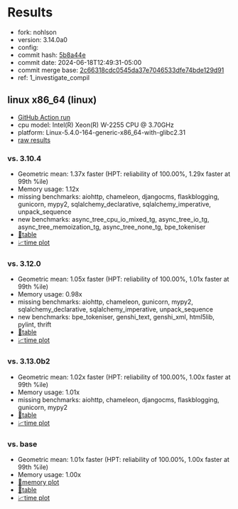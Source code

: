# Results

- fork: nohlson
- version: 3.14.0a0
- config: 
- commit hash: [5b8a44e](https://github.com/nohlson/cpython/commit/5b8a44e)
- commit date: 2024-06-18T12:49:31-05:00
- commit merge base: [2c66318cdc0545da37e7046533dfe74bde129d91](https://github.com/nohlson/cpython/commit/2c66318cdc0545da37e7046533dfe74bde129d91)
- ref: 1_investigate_compil

## linux x86_64 (linux)

- [GitHub Action run](https://github.com/faster-cpython/benchmarking/actions/runs/9569909207)
- cpu model: Intel(R) Xeon(R) W-2255 CPU @ 3.70GHz
- platform: Linux-5.4.0-164-generic-x86_64-with-glibc2.31
- [raw results](bm-20240618-linux-x86_64-nohlson-1_investigate_compil-3.14.0a0-5b8a44e.json)

### vs. 3.10.4

- Geometric mean: 1.37x faster (HPT: reliability of 100.00%, 1.29x faster at 99th %ile)
- Memory usage: 1.12x
- missing benchmarks: aiohttp, chameleon, djangocms, flaskblogging, gunicorn, mypy2, sqlalchemy_declarative, sqlalchemy_imperative, unpack_sequence
- new benchmarks: async_tree_cpu_io_mixed_tg, async_tree_io_tg, async_tree_memoization_tg, async_tree_none_tg, bpe_tokeniser
- [📄table](bm-20240618-linux-x86_64-nohlson-1_investigate_compil-3.14.0a0-5b8a44e-vs-3.10.4.md)
- [📈time plot](bm-20240618-linux-x86_64-nohlson-1_investigate_compil-3.14.0a0-5b8a44e-vs-3.10.4.svg)

### vs. 3.12.0

- Geometric mean: 1.05x faster (HPT: reliability of 100.00%, 1.01x faster at 99th %ile)
- Memory usage: 0.98x
- missing benchmarks: aiohttp, chameleon, gunicorn, mypy2, sqlalchemy_declarative, sqlalchemy_imperative, unpack_sequence
- new benchmarks: bpe_tokeniser, genshi_text, genshi_xml, html5lib, pylint, thrift
- [📄table](bm-20240618-linux-x86_64-nohlson-1_investigate_compil-3.14.0a0-5b8a44e-vs-3.12.0.md)
- [📈time plot](bm-20240618-linux-x86_64-nohlson-1_investigate_compil-3.14.0a0-5b8a44e-vs-3.12.0.svg)

### vs. 3.13.0b2

- Geometric mean: 1.02x faster (HPT: reliability of 100.00%, 1.00x faster at 99th %ile)
- Memory usage: 1.01x
- missing benchmarks: aiohttp, chameleon, djangocms, flaskblogging, gunicorn, mypy2
- [📄table](bm-20240618-linux-x86_64-nohlson-1_investigate_compil-3.14.0a0-5b8a44e-vs-3.13.0b2.md)
- [📈time plot](bm-20240618-linux-x86_64-nohlson-1_investigate_compil-3.14.0a0-5b8a44e-vs-3.13.0b2.svg)

### vs. base

- Geometric mean: 1.01x faster (HPT: reliability of 100.00%, 1.00x faster at 99th %ile)
- Memory usage: 1.00x
- [🧠memory plot](bm-20240618-linux-x86_64-nohlson-1_investigate_compil-3.14.0a0-5b8a44e-vs-base-mem.svg)
- [📄table](bm-20240618-linux-x86_64-nohlson-1_investigate_compil-3.14.0a0-5b8a44e-vs-base.md)
- [📈time plot](bm-20240618-linux-x86_64-nohlson-1_investigate_compil-3.14.0a0-5b8a44e-vs-base.svg)

